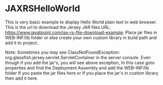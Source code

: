 # JAXRSHelloWorld
This is very basic example to display Hello World plain text in web browser. This is the url to download the Jersey JAR files
URL: https://www.javatpoint.com/jax-rs-file-download-example.
Place jar files in WEB-INF/lib folder or else create your own custom library in build path and add it to project.

Note: Sometimes you may see ClassNotFoundException: org.glassfish.jersey.servlet.ServletContainer in the server console.
Even though if you add the jar's, you will see above exception, In this case goto properties and find the Deployment Assembly and add the WEB-INF/lib folder If you paste the jar files here or If you place the jar's in custom library then add it here.

